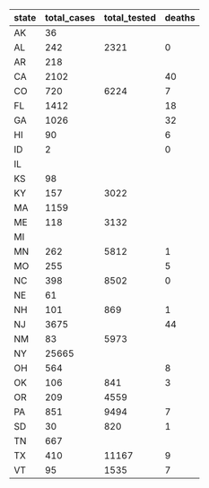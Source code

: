 state | total_cases | total_tested | deaths
--- | --- | --- | ---
AK | 36 |  | 
AL | 242 | 2321 | 0
AR | 218 |  | 
CA | 2102 |  | 40
CO | 720 | 6224 | 7
FL | 1412 |  | 18
GA | 1026 |  | 32
HI | 90 |  | 6
ID | 2 |  | 0
IL |  |  | 
KS | 98 |  | 
KY | 157 | 3022 | 
MA | 1159 |  | 
ME | 118 | 3132 | 
MI |  |  | 
MN | 262 | 5812 | 1
MO | 255 |  | 5
NC | 398 | 8502 | 0
NE | 61 |  | 
NH | 101 | 869 | 1
NJ | 3675 |  | 44
NM | 83 | 5973 | 
NY | 25665 |  | 
OH | 564 |  | 8
OK | 106 | 841 | 3
OR | 209 | 4559 | 
PA | 851 | 9494 | 7
SD | 30 | 820 | 1
TN | 667 |  | 
TX | 410 | 11167 | 9
VT | 95 | 1535 | 7

